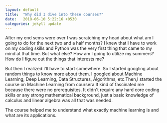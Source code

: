 ```yaml
---
layout: default
title:  "Why did I dive into these courses?"
date:   2018-06-10 5:22:16 +0530
categories: jekyll update
---
```


After my end sems were over I was scratching my head about what am I going to do for the next two and a half months? I knew that I have to work on my coding skills and Python was the very first thing that came to my mind at that time. But what else? How am I going to utilize my summers? How do I figure out the things that interests me?

But then I realized I'll have to start somewhere. So I started googling about random things to know more about them. I googled about Machine Learning, Deep Learning, Data Structures, Algorithms, etc.Then,I started the course on Machine Learning from coursera.It kind of fascinated me because there were no prerequisites. It didn't require any hard core coding skills or any strong mathematical background, just a basic knowledge of calculus and linear algebra was all that was needed.

The course helped me to understand what exactly machine learning is and what are its applications.


